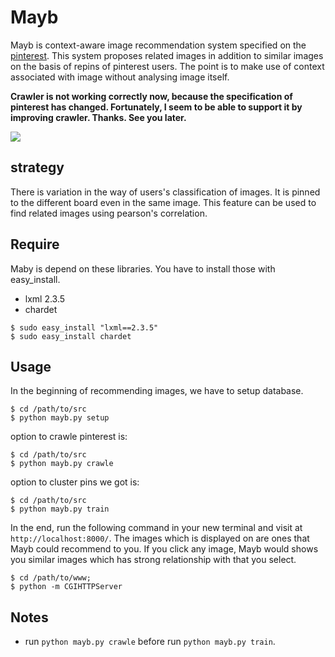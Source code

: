 Mayb
====

Mayb is context-aware image recommendation system specified on the [pinterest](http://pinterest.com/). This system proposes related images in addition to similar images on the basis of repins of pinterest users. The point is to make use of context associated with image without analysing image itself.


**Crawler is not working correctly now, because the specification of pinterest has changed. Fortunately, I seem to be able to support it by improving crawler. Thanks. See you later.**


<img src="https://raw.github.com/after12am/Mayb/master/doc/Mayb.png"/>


## strategy

There is variation in the way of users's classification of images. It is pinned to the different board even in the same image. This feature can be used to find related images using pearson's correlation. 


## Require

Maby is depend on these libraries. You have to install those with easy_install.

* lxml 2.3.5
* chardet

```
$ sudo easy_install "lxml==2.3.5"
$ sudo easy_install chardet
```

## Usage

In the beginning of recommending images, we have to setup database.

```
$ cd /path/to/src
$ python mayb.py setup
```

option to crawle pinterest is:

```
$ cd /path/to/src
$ python mayb.py crawle
```

option to cluster pins we got is:

```
$ cd /path/to/src
$ python mayb.py train
```

In the end, run the following command in your new terminal and visit at `http://localhost:8000/`. 
The images which is displayed on are ones that Mayb could recommend to you. If you click any image, 
Mayb would shows you similar images which has strong relationship with that you select.

```
$ cd /path/to/www;
$ python -m CGIHTTPServer
```

## Notes

* run `python mayb.py crawle` before run `python mayb.py train`.
